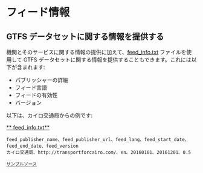 # フィード情報

## GTFS データセットに関する情報を提供する

機関とそのサービスに関する情報の提供に加えて、[feed_info.txt](../../reference/#feed_infotxt) ファイルを使用して GTFS データセットに関する情報を提供することもできます。これには以下が含まれます:

- パブリッシャーの詳細
- フィード言語
- フィードの有効性 
- バージョン

以下は、カイロ交通局からの例です:

[** feed_info.txt**](../../reference/#feed_infotxt)

```
feed_publisher_name、feed_publisher_url、feed_lang、feed_start_date、feed_end_date、feed_version
カイロ交通局、http://transportforcairo.com/、en、20160101、20161201、0.5
```

 <sup>[サンプルソース](https://github.com/transportforcairo/Metro-GTFS/archive/master.zip#Metro-GTFS-master)</sup>